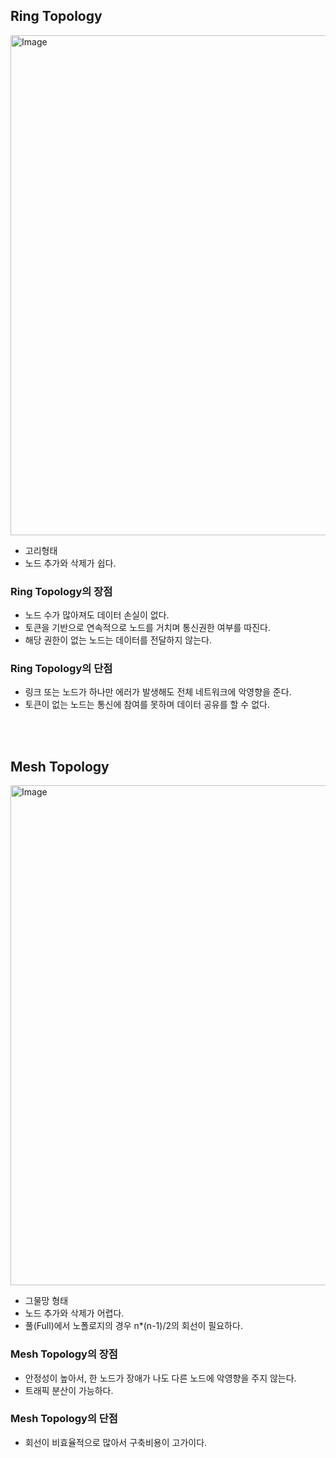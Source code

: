 ## Ring Topology
<img width="800" alt="Image" src="https://github.com/user-attachments/assets/760b44c7-3011-4a52-8743-2d729ec383ab" /><br>
- 고리형태 <br>
- 노드 추가와 삭제가 쉽다. <br>

### Ring Topology의 장점
- 노드  수가 많아져도 데이터 손실이 없다.
- 토큰을 기반으로 연속적으로 노드를 거치며 통신권한 여부를 따진다.
- 해당 권한이 없는 노드는 데이터를 전달하지 않는다.

### Ring Topology의 단점
- 링크 또는 노드가 하나만 에러가 발생해도 전체 네트워크에 악영향을 준다.
- 토큰이 없는 노드는 통신에 참여를 못하며 데이터 공유를 할 수 없다.

<br><br>

## Mesh Topology
<img width="800" alt="Image" src="https://github.com/user-attachments/assets/c4f10b2f-d628-4700-b778-b04ec13aaba9" /><br>
- 그물망 형태<br>
- 노드 추가와 삭제가 어렵다.<br>
- 풀(Full)에서 노폴로지의 경우 n*(n-1)/2의 회선이 필요하다. <br>

### Mesh Topology의 장점 <br>
- 안정성이 높아서, 한 노드가 장애가 나도 다른 노드에 악영향을 주지 않는다. <br>
- 트래픽 분산이 가능하다. <br>

### Mesh Topology의 단점  <br>
- 회선이 비효율적으로 많아서 구축비용이 고가이다. <br>
